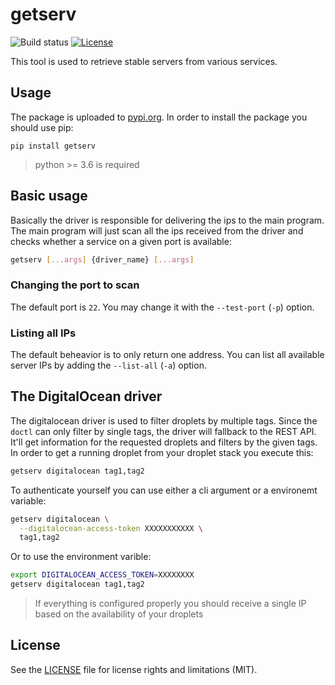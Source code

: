 # getserv
![Build status](https://img.shields.io/github/workflow/status/davideperozzi/getserv/%5BDeploy%5D%20Build%20and%20deploy?style=flat-square)
[![License](https://flat.badgen.net/badge/license/MIT/blue)](./LICENSE)

This tool is used to retrieve stable servers from various services.

## Usage
The package is uploaded to [pypi.org](https://pypi.org/project/getserv/). In order to install the package you should use pip:
```
pip install getserv
```
> python >= 3.6 is required

## Basic usage
Basically the driver is responsible for delivering the ips to the main program. The main program will just scan all the ips received from the driver and checks whether a service on a given port is available:
```sh
getserv [...args] {driver_name} [...args]
```

### Changing the port to scan
The default port is `22`. You may change it with the `--test-port` (`-p`) option.

### Listing all IPs
The default beheavior is to only return one address. You can list all available server IPs by adding the `--list-all` (`-a`) option.

## The DigitalOcean driver
The digitalocean driver is used to filter droplets by multiple tags. Since the `doctl` can only filter by single tags, the driver will fallback to the REST API. It'll get information for the requested droplets and filters by the given tags. In order to get a running droplet from your droplet stack you execute this:

```sh
getserv digitalocean tag1,tag2
```

To authenticate yourself you can use either a cli argument or a environemt variable:

```sh
getserv digitalocean \
  --digitalocean-access-token XXXXXXXXXXX \
  tag1,tag2
```

Or to use the environment varible:
```sh
export DIGITALOCEAN_ACCESS_TOKEN=XXXXXXXX
getserv digitalocean tag1,tag2
```

> If everything is configured properly you should receive a single IP based on the availability of your droplets

## License
See the [LICENSE](./LICENSE) file for license rights and limitations (MIT).
